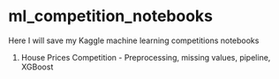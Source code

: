 # ml_competition_notebooks
Here I will save my Kaggle machine learning competitions notebooks

1) House Prices Competition - Preprocessing, missing values, pipeline, XGBoost
